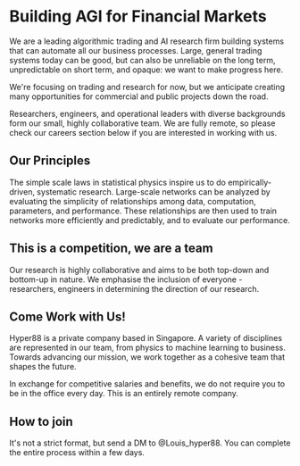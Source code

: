 # Building AGI for Financial Markets

We are a leading algorithmic trading and AI research firm building systems that can automate all our business processes. Large, general trading systems today can be good, but can also be unreliable on the long term, unpredictable on short term, and opaque: we want to make progress here.

We're focusing on trading and research for now, but we anticipate creating many opportunities for commercial and public projects down the road.

Researchers, engineers, and operational leaders with diverse backgrounds form our small, highly collaborative team. We are fully remote, so please check our careers section below if you are interested in working with us.

## Our Principles

The simple scale laws in statistical physics inspire us to do empirically-driven, systematic research. Large-scale networks can be analyzed by evaluating the simplicity of relationships among data, computation, parameters, and performance. These relationships are then used to train networks more efficiently and predictably, and to evaluate our performance.

## This is a competition, we are a team

Our research is highly collaborative and aims to be both top-down and bottom-up in nature. We emphasise the inclusion of everyone - researchers, engineers in determining the direction of our research.

## Come Work with Us!

Hyper88 is a private company based in Singapore. A variety of disciplines are represented in our team, from physics to machine learning to business. Towards advancing our mission, we work together as a cohesive team that shapes the future.

In exchange for competitive salaries and benefits, we do not require you to be in the office every day. This is an entirely remote company.

## How to join

It's not a strict format, but send a DM to @Louis_hyper88. You can complete the entire process within a few days.

